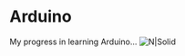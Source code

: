 # Arduino
My progress in learning Arduino...
![N|Solid](https://upload.wikimedia.org/wikipedia/commons/thumb/3/38/Arduino_Uno_-_R3.jpg/220px-Arduino_Uno_-_R3.jpg)
